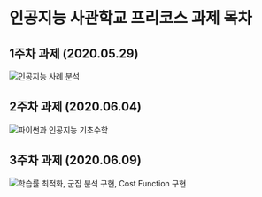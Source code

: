 # 인공지능 사관학교 프리코스 과제 목차

## 1주차 과제 (2020.05.29)
![인공지능 사례 분석](https://github.com/songsunn/precourse.gj-aischool/blob/master/%EC%9D%B8%EA%B3%B5%EC%A7%80%EB%8A%A5_%EC%82%AC%EA%B4%80%ED%95%99%EA%B5%90_1%EC%A3%BC%EC%B0%A8_%EA%B3%BC%EC%A0%9C_%EC%9D%B8%EA%B3%B5%EC%A7%80%EB%8A%A5_.ipynb)

## 2주차 과제 (2020.06.04)
![파이썬과 인공지능 기초수학](https://github.com/songsunn/precourse.gj-aischool/blob/master/2%EC%A3%BC%EC%B0%A8%EA%B3%BC%EC%A0%9C.ipynb)

## 3주차 과제 (2020.06.09)
![학습률 최적화, 군집 분석 구현, Cost Function 구현](https://github.com/songsunn/precourse.gj-aischool/blob/master/3%EC%A3%BC%EC%B0%A8_%EA%B3%BC%EC%A0%9C.ipynb)
